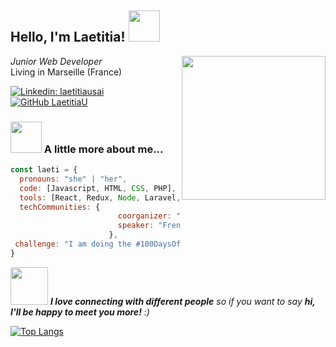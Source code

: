 

<h2> Hello, I'm Laetitia! <img src="https://media.giphy.com/media/mGcNjsfWAjY5AEZNw6/giphy.gif" width="50"></h2>
<img align='right' src="https://media2.giphy.com/media/UkOWwj9DnP5rCb5djM/200w.webp?cid=ecf05e47810yuidc5mge0see8kvj8anfk2tc8t0e8g7cornj&rid=200w.webp" width="230">
<p><em>Junior Web Developer</em></br>
Living in Marseille (France)</br>
</p>

[![Linkedin: laetitiausai](https://img.shields.io/badge/-laetitiausai-blue?style=flat-square&logo=Linkedin&logoColor=white&link=https://www.linkedin.com/in/laetitia-usai//)](https://www.linkedin.com/in/laetitiausai/)
[![GitHub LaetitiaU](https://img.shields.io/github/followers/laetitia?label=follow&style=social)](https://github.com/LaetitiaU)


### <img src="https://media.giphy.com/media/VgCDAzcKvsR6OM0uWg/giphy.gif" width="50"> A little more about me...  

```javascript
const laeti = {
  pronouns: "she" | "her",
  code: [Javascript, HTML, CSS, PHP],
  tools: [React, Redux, Node, Laravel, WordPress],
  techCommunities: {
                        coorganizer: "JSLover",
                        speaker: "Frenchy",
                      },
 challenge: "I am doing the #100DaysOfCode challenge focused on react and scss"
}
```

<img src="https://media.giphy.com/media/LnQjpWaON8nhr21vNW/giphy.gif" width="60"> <em><b>I love connecting with different people</b> so if you want to say <b>hi, I'll be happy to meet you more!</b> :)</em>

[![Top Langs](https://github-readme-stats.vercel.app/api/top-langs/?username=LaetitiaU&layout=compact)](https://github.com/LaetitiaU/github-readme-stats)
